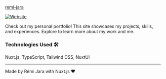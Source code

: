 [remi-jara](https://www.remi-jara.fr)

[![Website](https://img.shields.io/website?style=for-the-badge&url=http%3A%2F%2Fremi-jara.fr)](http://www.remi-jara.fr)

Check out my personal portfolio! This site showcases my projects, skills, and experiences. Explore to learn more about my work and me.

### Technologies Used 🛠️

Nuxt.js, TypeScript, Tailwind CSS, NuxtUI

---

Made by Rémi Jara with Nuxt.js ❤️
